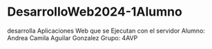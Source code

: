 # DesarrolloWeb2024-1Alumno
desarrolla Aplicaciones Web que se Ejecutan con el servidor
Alumno:
Andrea Camila Aguilar Gonzalez
Grupo:
4AVP
